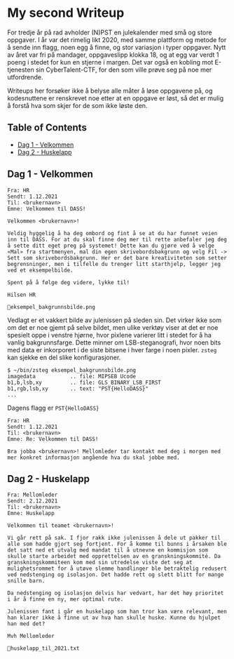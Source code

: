 # My second Writeup
For tredje år på rad avholder (N)PST en julekalender med små og store oppgaver. I år var det rimelig likt 2020, med samme plattform og metode for å sende inn flagg, noen egg å finne, og stor variasjon i typer oppgaver. Nytt av året var fri på mandager, oppgaveslipp klokka 18, og at egg var verdt 1 poeng i stedet for kun en stjerne i margen. Det var også en kobling mot E-tjenesten sin CyberTalent-CTF, for den som ville prøve seg på noe mer utfordrende.

Writeups her forsøker ikke å belyse alle måter å løse oppgavene på, og kodesnuttene er renskrevet noe etter at en oppgave er løst, så det er mulig å forstå hva som skjer for de som ikke løste den.


## Table of Contents
- [Dag 1 - Velkommen](#dag-1---velkommen)
- [Dag 2 - Huskelapp](#dag-2---huskelapp)

## Dag 1 - Velkommen

```
Fra: HR
Sendt: 1.12.2021
Til: <brukernavn>
Emne: Velkommen til DASS!

Velkommen <brukernavn>!

Veldig hyggelig å ha deg ombord og fint å se at du har funnet veien inn til DASS. For at du skal finne deg mer til rette anbefaler jeg deg å sette ditt eget preg på systemet! Dette kan du gjøre ved å velge «Mal» fra startmenyen, mal din egen skrivebordsbakgrunn og velg Fil -> Sett som skrivebordsbakgrunn. Her er det bare kreativiteten som setter begrensninger, men i tilfelle du trenger litt starthjelp, legger jeg ved et eksempelbilde.

Spent på å følge deg videre, lykke til!

Hilsen HR

📎eksempel_bakgrunnsbilde.png
```

Vedlagt er et vakkert bilde av julenissen på sleden sin. Det virker ikke som om det er noe gjemt på selve bildet, men ulike verktøy viser at det er noe spesielt oppe i venstre hjørne, hvor pixlene varierer litt i stedet for å ha vanlig bakgrunnsfarge. Dette minner om LSB-steganografi, hvor noen bits med data er inkorporert i de siste bitsene i hver farge i noen pixler. `zsteg` kan sjekke en del slike konfigurasjoner.

```
$ ~/bin/zsteg eksempel_bakgrunnsbilde.png
imagedata           .. file: MIPSEB Ucode
b1,b,lsb,xy         .. file: GLS_BINARY_LSB_FIRST
b1,rgb,lsb,xy       .. text: "PST{HelloDASS}"
...
```

Dagens flagg er `PST{HelloDASS}`

```
Fra: HR
Sendt: 1.12.2021
Til: <brukernavn>
Emne: Re: Velkommen til DASS!

Bra jobba <brukernavn>! Mellomleder tar kontakt med deg i morgen med mer konkret informasjon angående hva du skal jobbe med.
```



## Dag 2 - Huskelapp

```
Fra: Mellomleder
Sendt: 2.12.2021
Til: <brukernavn>
Emne: Huskelapp

Velkommen til teamet <brukernavn>!

Vi går rett på sak. I fjor rakk ikke julenissen å dele ut pakker til alle som hadde gjort seg fortjent. For å komme til bunns i årsaken ble det satt ned et utvalg med mandat til å utnevne en kommisjon som skulle starte arbeidet med opprettelsen av en granskningskommité. Da granskningskommiteen kom med sin utredelse viste det seg at mulighetsrommet for å utøve slemme handlinger ble betraktelig redusert ved nedstenging og isolasjon. Det hadde rett og slett blitt for mange snille barn.

Da nedstenging og isolasjon delvis har vedvart, har det høy prioritet i år å finne en ny, mer optimal rute.

Julenissen fant i går en huskelapp som han tror kan være relevant, men han klarer ikke å finne ut av hva han skulle huske. Kunne du hjulpet han med det?

Mvh Mellomleder

📎huskelapp_til_2021.txt
```
